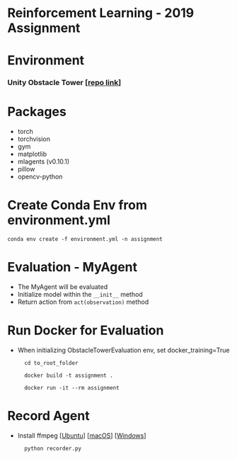 # Reinforcement Learning - 2019 Assignment

# Environment
### Unity Obstacle Tower [[repo link](https://github.com/Unity-Technologies/obstacle-tower-env)]

# Packages
- torch
- torchvision
- gym
- matplotlib
- mlagents (v0.10.1)
- pillow
- opencv-python

# Create Conda Env from environment.yml

    conda env create -f environment.yml -n assignment

# Evaluation - MyAgent
- The MyAgent will be evaluated
- Initialize model within the `__init__` method
- Return action from `act(observation)` method

# Run Docker for Evaluation

- When initializing ObstacleTowerEvaluation env, set docker_training=True

        cd to_root_folder

        docker build -t assignment .

        docker run -it --rm assignment

# Record Agent
- Install ffmpeg [[Ubuntu](https://tecadmin.net/install-ffmpeg-on-linux/)] [[macOS](https://formulae.brew.sh/formula/ffmpeg#default)] [[Windows](https://www.wikihow.com/Install-FFmpeg-on-Windows)]

        python recorder.py